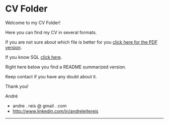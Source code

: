 CV Folder
=========

Welcome to my CV Folder!

Here you can find my CV in several formats.

If you are not sure about which file is better for you [click here for the PDF version](https://github.com/reis/cv/raw/master/andre_reis.pdf).


If you know SQL [click here](https://github.com/reis/cv/blob/master/cv.sql).

Right here below you find a README summarized version.

Keep contact if you have any doubt about it.

Thank you!

André

 * andre . reis @ gmail . com
 * http://www.linkedin.com/in/andreleitereis


----

